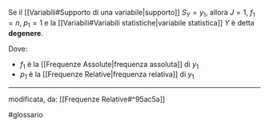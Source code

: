 Se il [[Variabili#Supporto di una variabile|supporto]] $S_Y = {y_1}$, allora $J = 1,\ f_1 = n,\ p_1 = 1$ e la [[Variabili#Variabili statistiche|variabile statistica]] $Y$ è detta **degenere**.

Dove:
* $f_1$ è la [[Frequenze Assolute|frequenza assoluta]] di $y_1$
*  $p_1$ è la [[Frequenze Relative|frequenza relativa]] di $y_1$

***
modificata, da: [[Frequenze Relative#^95ac5a]]

#glossario 
